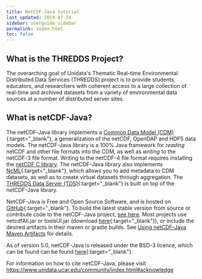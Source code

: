 ```yaml
---
title: NetCDF-Java tutorial
last_updated: 2019-07-24
sidebar: userguide_sidebar
permalink: index.html
toc: false
---
```


## What is the THREDDS Project?

The overarching goal of Unidata's Thematic Real-time Environmental Distributed Data Services (THREDDS) project is to provide students, educators, and researchers with coherent access to a large collection of real-time and archived datasets from a variety of environmental data sources at a number of distributed server sites.

## What is netCDF-Java?

The netCDF-Java library implements a [Common Data Model (CDM)](/thredds/cdm/current/index.html){:target="_blank"}, a generalization of the netCDF, OpenDAP and HDF5 data models.
The netCDF-Java library is a 100% Java framework for _reading_ netCDF and other file formats into the CDM, as well as _writing_ to the netCDF-3 file format.
Writing to the netCDF-4 file format requires installing the [netCDF C library](netcdf4_c_library.html).
The netCDF-Java library also implements [NcML](/thredds/ncml/current/index.html){:target="_blank"}, which allows you to add metadata to CDM datasets, as well as to create virtual datasets through aggregation.
The [THREDDS Data Server (TDS)](https://www.unidata.ucar.edu/software/thredds/current/tds/){:target="_blank"} is built on top of the netCDF-Java library.

NetCDF-Java is Free and Open Source Software, and is hosted on [GitHub](https://github.com/unidata/netcdf-java){:target="_blank"}.
To build the latest stable version from source or contribute code to the netCDF-Java project, [see here](building_from_source.html).
Most projects use netcdfAll.jar or toolsUI.jar (download [here](https://www.unidata.ucar.edu/downloads/netcdf-java/){:target="_blank"}), or include the desired artifacts in their maven or gradle builds.
See [Using netCDF-Java Maven Artifacts](using_netcdf_java_artifacts.html) for details.

As of version 5.0, netCDF-Java is released under the BSD-3 licence, which can be found can be found [here](https://github.com/Unidata/netcdf-java/blob/master/LICENSE){:target="_blank"}.

For information on how to cite netCDF-Java, please visit <https://www.unidata.ucar.edu/community/index.html#acknowledge>